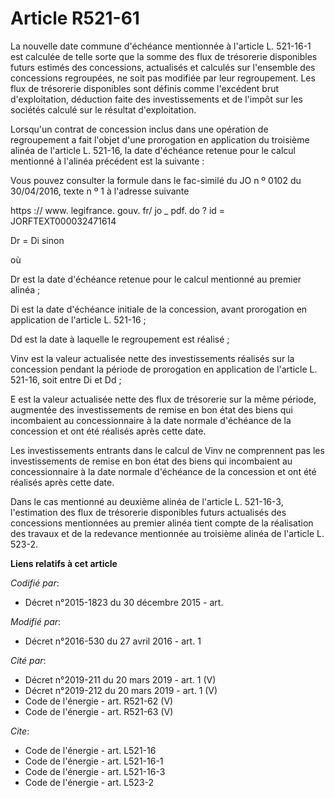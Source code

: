 # Article R521-61

La nouvelle date commune d'échéance mentionnée à l'article L. 521-16-1 est calculée de telle sorte que la somme des flux de
trésorerie disponibles futurs estimés des concessions, actualisés et calculés sur l'ensemble des concessions regroupées, ne
soit pas modifiée par leur regroupement. Les flux de trésorerie disponibles sont définis comme l'excédent brut
d'exploitation, déduction faite des investissements et de l'impôt sur les sociétés calculé sur le résultat d'exploitation. 

Lorsqu'un contrat de concession inclus dans une opération de regroupement a fait l'objet d'une prorogation en application du
troisième alinéa de l'article L. 521-16, la date d'échéance retenue pour le calcul mentionné à l'alinéa précédent est la
suivante : 

Vous pouvez consulter la formule dans le fac-similé du JO n º 0102 du 30/04/2016, texte n º 1 à l'adresse suivante 

https :// www. legifrance. gouv. fr/ jo _ pdf. do ? id = JORFTEXT000032471614 

Dr = Di sinon 

où 

Dr est la date d'échéance retenue pour le calcul mentionné au premier alinéa ; 

Di est la date d'échéance initiale de la concession, avant prorogation en application de l'article L. 521-16 ; 

Dd est la date à laquelle le regroupement est réalisé ; 

Vinv est la valeur actualisée nette des investissements réalisés sur la concession pendant la période de prorogation en
application de l'article L. 521-16, soit entre Di et Dd ; 

E est la valeur actualisée nette des flux de trésorerie sur la même période, augmentée des investissements de remise en bon
état des biens qui incombaient au concessionnaire à la date normale d'échéance de la concession et ont été réalisés après
cette date. 

Les investissements entrants dans le calcul de Vinv ne comprennent pas les investissements de remise en bon état des biens
qui incombaient au concessionnaire à la date normale d'échéance de la concession et ont été réalisés après cette date. 

Dans le cas mentionné au deuxième alinéa de l'article L. 521-16-3, l'estimation des flux de trésorerie disponibles futurs
actualisés des concessions mentionnées au premier alinéa tient compte de la réalisation des travaux et de la redevance
mentionnée au troisième alinéa de l'article L. 523-2.

**Liens relatifs à cet article**

_Codifié par_:

  - Décret n°2015-1823 du 30 décembre 2015 - art.

_Modifié par_:

  - Décret n°2016-530 du 27 avril 2016 - art. 1

_Cité par_:

  - Décret n°2019-211 du 20 mars 2019 - art. 1 (V)
  - Décret n°2019-212 du 20 mars 2019 - art. 1 (V)
  - Code de l'énergie - art. R521-62 (V)
  - Code de l'énergie - art. R521-63 (V)

_Cite_:

  - Code de l'énergie - art. L521-16
  - Code de l'énergie - art. L521-16-1
  - Code de l'énergie - art. L521-16-3
  - Code de l'énergie - art. L523-2
